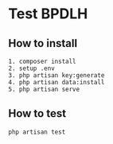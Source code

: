 # Test BPDLH

## How to install

```
1. composer install
2. setup .env
3. php artisan key:generate
4. php artisan data:install
5. php artisan serve
```

## How to test

```
php artisan test
```
